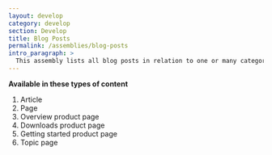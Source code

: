 ```yaml
---
layout: develop
category: develop
section: Develop
title: Blog Posts
permalink: /assemblies/blog-posts
intro_paragraph: >
  This assembly lists all blog posts in relation to one or many category filters and audiences.
---
```


**Available in these types of content**
1. Article
2. Page
3. Overview product page
4. Downloads product page
5. Getting started product page
6. Topic page
